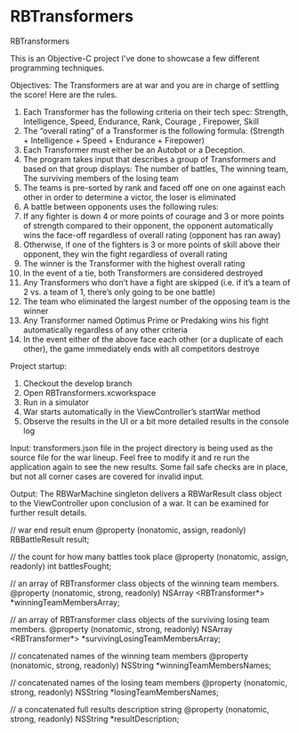 # RBTransformers
RBTransformers

This is an Objective-C project I've done to showcase a few different programming techniques. 

Objectives:
The Transformers are at war and  you  are in charge of settling the score! Here are the rules.

1. Each Transformer has the following criteria on their tech spec: Strength, Intelligence, Speed, Endurance, Rank, Courage , Firepower, Skill
2. The “overall rating” of a Transformer is the following formula: (Strength + Intelligence + Speed + Endurance + Firepower)
3. Each Transformer must either be an Autobot or a Deception.
4. The program takes input that describes a group of Transformers and based on that group displays: The number of battles, The winning team, The surviving members of the losing team
5. The teams is pre-sorted by rank and faced off one on one against each other in order to determine a victor, the loser is eliminated
6. A battle between opponents uses the following rules:
7. If any fighter is down 4 or more points of courage and 3 or more points of strength compared to their opponent, the opponent automatically wins the face-off regardless of overall rating (opponent has ran away)
8. Otherwise, if one of the fighters is 3 or more points of skill above their opponent, they win the fight regardless of overall rating
9. The winner is the Transformer with the highest overall rating
10. In the event of a tie, both Transformers are considered destroyed
11. Any Transformers who don’t have a fight are skipped (i.e. if it’s a team of 2 vs. a team of 1, there’s only going to be one battle)
12. The team who eliminated the largest number of the opposing team is the winner
13. Any Transformer named Optimus Prime or Predaking wins his fight automatically regardless of any other criteria
14. In the event either of the above face each other (or a duplicate of each other), the game immediately ends with all competitors destroye


Project startup:
1. Checkout the develop branch
2. Open RBTransformers.xcworkspace
3. Run in a simulator
4. War starts automatically in the ViewController’s startWar method
5. Observe the results in the UI or a bit more detailed results in the console log


Input: 
transformers.json file in the project directory is being used as the source file for the war lineup. Feel free to modify it and re run the application again to see the new results.
Some fail safe checks are in place, but not all corner cases are covered for invalid input.


Output:
The RBWarMachine singleton delivers a RBWarResult class object to the ViewController upon conclusion of a war. It can be examined for further result details.

// war end result enum
@property (nonatomic, assign, readonly) RBBattleResult result;

// the count for how many battles took place
@property (nonatomic, assign, readonly) int battlesFought;

// an array of RBTransformer class objects of the winning team members.
@property (nonatomic, strong, readonly) NSArray <RBTransformer*> *winningTeamMembersArray;

// an array of RBTransformer class objects of the surviving losing team members.
@property (nonatomic, strong, readonly) NSArray <RBTransformer*> *survivingLosingTeamMembersArray;

// concatenated names of the winning team members
@property (nonatomic, strong, readonly) NSString *winningTeamMembersNames;

// concatenated names of the losing team members
@property (nonatomic, strong, readonly) NSString *losingTeamMembersNames;

// a concatenated full results description string
@property (nonatomic, strong, readonly) NSString *resultDescription;

